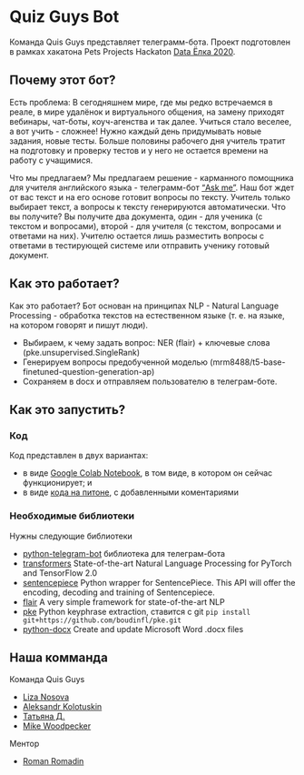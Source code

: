 # Quiz Guys Bot
Команда Quis Guys представляет телеграмм-бота. Проект подготовлен в рамках хакатона Pets Projects Hackaton [Data Ёлка 2020](https://ods.ai/competitions/pet_projects_2020).

## Почему этот бот?
Есть проблема: В сегодняшнем мире, где мы редко встречаемся в реале, в мире удалёнок и виртуального общения, на замену приходят вебинары, чат-боты, коуч-агенства и так далее. Учиться стало веселее, а вот учить - сложнее! Нужно каждый день придумывать новые задания, новые тесты. Больше половины рабочего дня учитель тратит на подготовку и проверку тестов и у него не остается времени на работу с учащимися.

Что мы предлагаем? Мы предлагаем решение - карманного помощника для учителя английского языка - телеграмм-бот [“Ask me”](https://t.me/Quizguysbot). Наш бот ждет от вас текст и на его основе готовит вопросы по тексту. Учитель только выбирает текст, а вопросы к тексту генерируются автоматически. 
Что вы получите? Вы получите два документа, один - для ученика (с текстом и вопросами), второй - для учителя (с текстом, вопросами и ответами на них). Учителю остается лишь разместить вопросы с ответами в тестирующей системе или отправить ученику готовый документ.

## Как это работает?
Как это работает? Бот основан на принципах NLP - Natural Language Processing - обработка текстов на естественном языке (т. е. на языке, на котором говорят и пишут люди).
* Выбираем, к чему задать вопрос: NER (flair) + ключевые слова (pke.unsupervised.SingleRank)
* Генерируем вопросы  предобученной моделью (mrm8488/t5-base-finetuned-question-generation-ap)
* Сохраняем в docx и отправляем пользователю в телеграм-боте.

## Как это запустить?
### Код 
Код представлен в двух вариантах: 
* в виде [Google Colab Notebook](https://github.com/JznZblznl/Quiz-guys-bot/blob/main/QuizGuysBot_v0.ipynb), в том виде, в котором он сейчас функционирует; и 
* в виде [кода на питоне](https://github.com/JznZblznl/Quiz-guys-bot/blob/main/bot.py), с добавленными коментариями

### Необходимые библиотеки
Нужны следующие библиотеки
* [python-telegram-bot](https://pypi.org/project/python-telegram-bot/) библиотека для телеграм-бота
* [transformers](https://pypi.org/project/transformers/) State-of-the-art Natural Language Processing for PyTorch and TensorFlow 2.0
* [sentencepiece](https://pypi.org/project/sentencepiece/) Python wrapper for SentencePiece. This API will offer the encoding, decoding and training of Sentencepiece.
* [flair](https://pypi.org/project/flair/) A very simple framework for state-of-the-art NLP
* [pke](https://github.com/boudinfl/pke) Python keyphrase extraction, ставится с git ```pip install git+https://github.com/boudinfl/pke.git```
* [python-docx](https://pypi.org/project/python-docx-1/) Create and update Microsoft Word .docx files

## Наша комманда
Команда Quis Guys 
* [Liza Nosova](https://t.me/lizavet_nosova)
* [Aleksandr Kolotuskin](https://t.me/tenj1n)
* [Татьяна Д.](https://t.me/toph_b)
* [Mike Woodpecker](https://t.me/voodoo_woodpecker)

Ментор
* [Roman Romadin](https://t.me/RomanRomadin)
